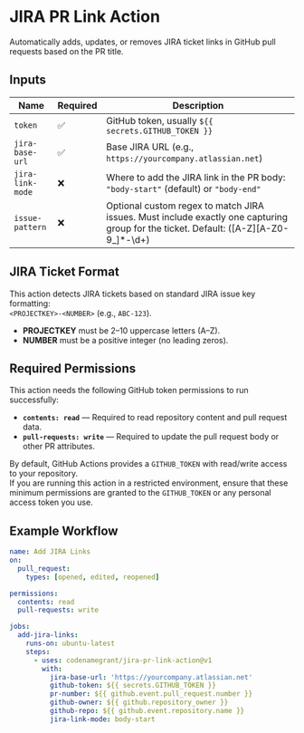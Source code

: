 # JIRA PR Link Action

Automatically adds, updates, or removes JIRA ticket links in GitHub pull requests based on the PR title.

## Inputs

| Name             | Required | Description                                                                                                                          |
| ---------------- | -------- | ------------------------------------------------------------------------------------------------------------------------------------ |
| `token`          | ✅       | GitHub token, usually `${{ secrets.GITHUB_TOKEN }}`                                                                                  |
| `jira-base-url`  | ✅       | Base JIRA URL (e.g., `https://yourcompany.atlassian.net`)                                                                            |
| `jira-link-mode` | ❌       | Where to add the JIRA link in the PR body: `"body-start"` (default) or `"body-end"`                                                  |
| `issue-pattern`  | ❌       | Optional custom regex to match JIRA issues. Must include exactly one capturing group for the ticket. Default: ([A-Z][A-Z0-9_]\*-\d+) |

## JIRA Ticket Format

This action detects JIRA tickets based on standard JIRA issue key formatting:  
`<PROJECTKEY>-<NUMBER>` (e.g., `ABC-123`).

- **PROJECTKEY** must be 2–10 uppercase letters (A–Z).
- **NUMBER** must be a positive integer (no leading zeros).

## Required Permissions

This action needs the following GitHub token permissions to run successfully:

- **`contents: read`** — Required to read repository content and pull request data.
- **`pull-requests: write`** — Required to update the pull request body or other PR attributes.

By default, GitHub Actions provides a `GITHUB_TOKEN` with read/write access to your repository.  
If you are running this action in a restricted environment, ensure that these minimum permissions are granted to the `GITHUB_TOKEN` or any personal access token you use.

## Example Workflow

```yaml
name: Add JIRA Links
on:
  pull_request:
    types: [opened, edited, reopened]

permissions:
  contents: read
  pull-requests: write

jobs:
  add-jira-links:
    runs-on: ubuntu-latest
    steps:
      - uses: codenamegrant/jira-pr-link-action@v1
        with:
          jira-base-url: 'https://yourcompany.atlassian.net'
          github-token: ${{ secrets.GITHUB_TOKEN }}
          pr-number: ${{ github.event.pull_request.number }}
          github-owner: ${{ github.repository_owner }}
          github-repo: ${{ github.event.repository.name }}
          jira-link-mode: body-start
```
